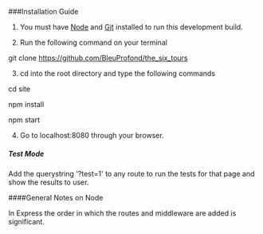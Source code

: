 ###Installation Guide

1. You must have [Node](https://nodejs.org/en/) and [Git](https://git-scm.com/book/en/v2/Getting-Started-Installing-Git) installed to run this development build.

2. Run the following command on your terminal
>
git clone https://github.com/BleuProfond/the_six_tours

3. cd into the root directory and type the following commands
>
cd site
>
npm install
>
npm start

4. Go to localhost:8080 through your browser.

##### Test Mode

Add the querystring '?test=1' to any route to run the tests for that page and show the results to user.

####General Notes on Node

In Express the order in which the routes and middleware are added is significant. 